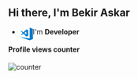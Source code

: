 ## Hi there, I'm Bekir Askar

- I'm **Developer** <img align="left" alt="Visual Studio Code" width="26px" src="https://raw.githubusercontent.com/github/explore/80688e429a7d4ef2fca1e82350fe8e3517d3494d/topics/visual-studio-code/visual-studio-code.png" />

#### Profile views counter
![counter](https://profile-counter.glitch.me/{bekiroj}/count.svg)
